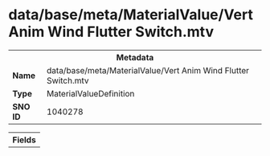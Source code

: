 <h1>data/base/meta/MaterialValue/Vert Anim Wind Flutter Switch.mtv</h1><table><tr><th colspan="100%">Metadata</th></tr><tr><td><b>Name</b></td><td>data/base/meta/MaterialValue/Vert Anim Wind Flutter Switch.mtv</td></tr><tr><td><b>Type</b></td><td>MaterialValueDefinition</td></tr><tr><td><b>SNO ID</b></td><td>1040278</td></tr></table>

<table><tr><th colspan="100%">Fields</th></tr></table>

